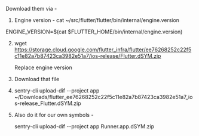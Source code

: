 Download them via -

1. Engine version - cat ~/src/flutter/flutter/bin/internal/engine.version

ENGINE_VERSION=$(cat $FLUTTER_HOME/bin/internal/engine.version)

2. wget https://storage.cloud.google.com/flutter_infra/flutter/ee76268252c22f5c11e82a7b87423ca3982e51a7/ios-release/Flutter.dSYM.zip
   
   Replace engine version 

3. Download that file
4. sentry-cli upload-dif --project app  ~/Downloads/flutter_ee76268252c22f5c11e82a7b87423ca3982e51a7_ios-release_Flutter.dSYM.zip

5. Also do it for our own symbols -

   sentry-cli upload-dif --project app Runner.app.dSYM.zip
